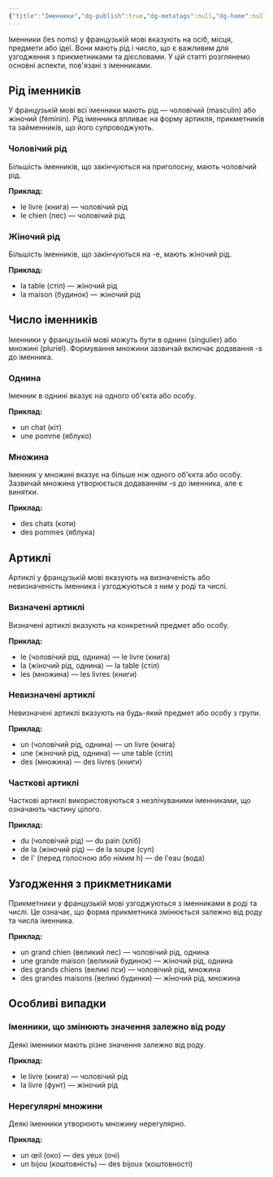 ```yaml
---
{"title":"Іменники","dg-publish":true,"dg-metatags":null,"dg-home":null,"permalink":"/imenniki/","dgPassFrontmatter":true,"noteIcon":""}
---
```



Іменники (les noms) у французькій мові вказують на осіб, місця, предмети або ідеї. Вони мають рід і число, що є важливим для узгодження з прикметниками та дієсловами. У цій статті розглянемо основні аспекти, пов'язані з іменниками.

## Рід іменників

У французькій мові всі іменники мають рід — чоловічий (masculin) або жіночий (féminin). Рід іменника впливає на форму артикля, прикметників та займенників, що його супроводжують.

### Чоловічий рід
Більшість іменників, що закінчуються на приголосну, мають чоловічий рід.

**Приклад:**
- le livre (книга) — чоловічий рід
- le chien (пес) — чоловічий рід

### Жіночий рід
Більшість іменників, що закінчуються на -e, мають жіночий рід.

**Приклад:**
- la table (стіл) — жіночий рід
- la maison (будинок) — жіночий рід

## Число іменників

Іменники у французькій мові можуть бути в однині (singulier) або множині (pluriel). Формування множини зазвичай включає додавання -s до іменника.

### Однина
Іменник в однині вказує на одного об'єкта або особу.

**Приклад:**
- un chat (кіт)
- une pomme (яблуко)

### Множина
Іменник у множині вказує на більше ніж одного об'єкта або особу. Зазвичай множина утворюється додаванням -s до іменника, але є винятки.

**Приклад:**
- des chats (коти)
- des pommes (яблука)

## Артиклі

Артиклі у французькій мові вказують на визначеність або невизначеність іменника і узгоджуються з ним у роді та числі.

### Визначені артиклі
Визначені артиклі вказують на конкретний предмет або особу.

**Приклад:**
- le (чоловічий рід, однина) — le livre (книга)
- la (жіночий рід, однина) — la table (стіл)
- les (множина) — les livres (книги)

### Невизначені артиклі
Невизначені артиклі вказують на будь-який предмет або особу з групи.

**Приклад:**
- un (чоловічий рід, однина) — un livre (книга)
- une (жіночий рід, однина) — une table (стіл)
- des (множина) — des livres (книги)

### Часткові артиклі
Часткові артиклі використовуються з незлічуваними іменниками, що означають частину цілого.

**Приклад:**
- du (чоловічий рід) — du pain (хліб)
- de la (жіночий рід) — de la soupe (суп)
- de l' (перед голосною або німим h) — de l'eau (вода)

## Узгодження з прикметниками

Прикметники у французькій мові узгоджуються з іменниками в роді та числі. Це означає, що форма прикметника змінюється залежно від роду та числа іменника.

**Приклад:**
- un grand chien (великий пес) — чоловічий рід, однина
- une grande maison (великий будинок) — жіночий рід, однина
- des grands chiens (великі пси) — чоловічий рід, множина
- des grandes maisons (великі будинки) — жіночий рід, множина

## Особливі випадки

### Іменники, що змінюють значення залежно від роду
Деякі іменники мають різне значення залежно від роду.

**Приклад:**
- le livre (книга) — чоловічий рід
- la livre (фунт) — жіночий рід

### Нерегулярні множини
Деякі іменники утворюють множину нерегулярно.

**Приклад:**
- un œil (око) — des yeux (очі)
- un bijou (коштовність) — des bijoux (коштовності)
